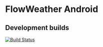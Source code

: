 # FlowWeather Android

## Development builds
[![Build Status](http://ci.nulldev.xyz/job/FlowWeather%20Android/badge/icon)](http://ci.nulldev.xyz/job/FlowWeather%20Android/)
